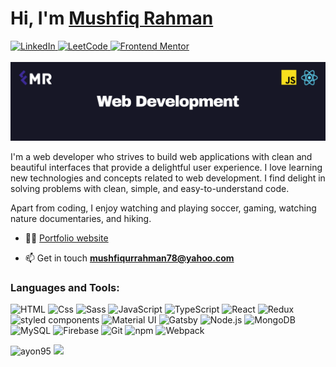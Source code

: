 <h1>Hi, I'm <a href="https://mdmushfiqrahman.com/" target="_blank">Mushfiq Rahman</a></h1>
<a href="https://www.linkedin.com/in/mushfiq-rahman-653688203/">
  <img
    alt="LinkedIn"
    src="https://img.shields.io/badge/linkedin-0077B5?logo=linkedin&logoColor=white&style=flat"
   />
 </a>
 <a href="https://leetcode.com/Ayon95/">
  <img
    alt="LeetCode"
    src="https://img.shields.io/badge/LeetCode-292929?logo=leetcode&logoColor=fab71b&style=flat"
   />
 </a>
 <a href="https://www.frontendmentor.io/profile/Ayon95">
  <img
    alt="Frontend Mentor"
    src="https://img.shields.io/badge/FrontendMentor-d61163?logo=frontendmentor&logoColor=97e2fc&style=flat"
   />
 </a>
 <br /><br />
 <img src="/linkedin-banner-2.png" alt="Banner that says, 'Web Development'"/>
 <br />

<p>I'm a web developer who strives to build web applications with clean and beautiful interfaces that provide a delightful user experience. I love learning new technologies and concepts related to web development. I find delight in solving problems with clean, simple, and easy-to-understand code.</p>
<p>Apart from coding, I enjoy watching and playing soccer, gaming, watching nature documentaries, and hiking.</p>

- 👨‍💻 [Portfolio website](https://mdmushfiqrahman.com/)

- 📫 Get in touch **mushfiqurrahman78@yahoo.com**

<h3 align="left">Languages and Tools:</h3>
<p>
    <img alt="HTML" src="https://img.shields.io/badge/HTML-E34F26?logo=html5&logoColor=white&style=flat" />
  <img alt="Css" src="https://img.shields.io/badge/CSS-1572B6?logo=css3&logoColor=white&style=flat" />
  <img alt="Sass" src="https://img.shields.io/badge/Sass-CC6699?logo=sass&logoColor=white&style=flat" />
  <img alt="JavaScript" src="https://img.shields.io/badge/JavaScript-F7DF1E?logo=javascript&logoColor=white&style=flat" />
  <img alt="TypeScript" src="https://img.shields.io/badge/TypeScript-3178C6?logo=typescript&logoColor=white&style=flat" />
  <img alt="React" src="https://img.shields.io/badge/React-61DAFB?logo=react&logoColor=white&style=flat" />
  <img alt="Redux" src="https://img.shields.io/badge/Redux-764ABC?logo=redux&logoColor=white&style=flat" />
  <img alt="styled components" src="https://img.shields.io/badge/styled components-DB7093?logo=styled-components&logoColor=white&style=flat" />
  <img alt="Material UI" src="https://img.shields.io/badge/Material UI-0081CB?logo=materialui&logoColor=white&style=flat" />
  <img alt="Gatsby" src="https://img.shields.io/badge/Gatsby-663399?logo=gatsby&logoColor=white&style=flat" />
  <img alt="Node.js" src="https://img.shields.io/badge/Node.js-339933?logo=node.js&logoColor=white&style=flat" />
  <img alt="MongoDB" src="https://img.shields.io/badge/MongoDB-47A248?logo=mongodb&logoColor=white&style=flat" />
  <img alt="MySQL" src="https://img.shields.io/badge/MySQL-4479A1?logo=mysql&logoColor=white&style=flat" />
  <img alt="Firebase" src="https://img.shields.io/badge/Firebase-FFCA28?logo=firebase&logoColor=white&style=flat" />
  <img alt="Git" src="https://img.shields.io/badge/Git-F05032?logo=git&logoColor=white&style=flat" />
  <img alt="npm" src="https://img.shields.io/badge/npm-CB3837?logo=npm&logoColor=white&style=flat" />
  <img alt="Webpack" src="https://img.shields.io/badge/Webpack-8DD6F9?logo=webpack&logoColor=white&style=flat" />
</p>

<p>
  <img height="180em" src="https://github-readme-stats.vercel.app/api?username=Ayon95&show_icons=true&count_private=true&include_all_commits=true" alt="ayon95" />
  <img height="180em" src="https://github-readme-stats.vercel.app/api/top-langs/?username=Ayon95&show_icons=true&layout=compact"/>
</p>
